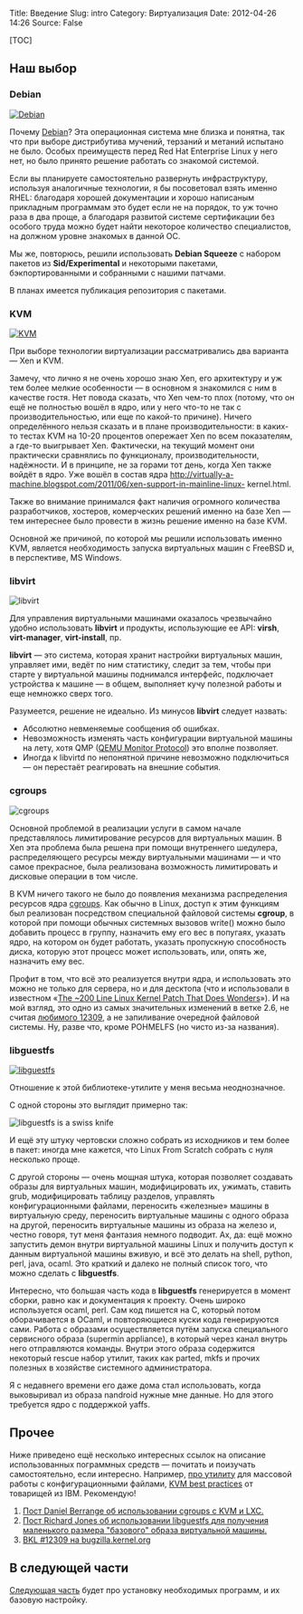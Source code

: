 Title: Введение
Slug: intro
Category: Виртуализация
Date: 2012-04-26 14:26
Source: False

[TOC]

## Наш выбор

### Debian

[![Debian][3]][4]

Почему [Debian][4]? Эта операционная система мне близка и понятна, так что при
выборе дистрибутива мучений, терзаний и метаний испытано не было. Особых
преимуществ перед Red Hat Enterprise Linux у него нет, но было принято решение
работать со знакомой системой.

Если вы планируете самостоятельно развернуть инфраструктуру, используя
аналогичные технологии, я бы посоветовал взять именно RHEL: благодаря хорошей
документации и хорошо написаным прикладным программам это будет если не на
порядок, то уж точно раза в два проще, а благодаря развитой системе
сертификации без особого труда можно будет найти некоторое количество
специалистов, на должном уровне знакомых в данной ОС.

Мы же, повторюсь, решили использовать **Debian Squeeze** с набором пакетов из
**Sid/Experimental** и некоторыми пакетами, бэкпортированными и собранными с
нашими патчами.

В планах имеется публикация репозитория с пакетами.

### KVM

[![KVM][5]][2]

При выборе технологии виртуализации рассматривались два варианта — Xen и KVM.

Замечу, что лично я не очень хорошо знаю Xen, его архитектуру и уж тем более
мелкие особенности — в основном я знакомился с ним в качестве гостя. Нет
повода сказать, что Xen чем-то плох (потому, что он ещё не полностью вошёл в
ядро, или у него что-то не так с производительностью, или еще по какой-то
причине). Ничего определённого нельзя сказать и в плане производительности: в
каких-то тестах KVM на 10-20 процентов опережает Xen по всем показателям, а
где-то выигрывает Xen. Фактически, на текущий момент они практически
сравнялись по функционалу, производительности, надёжности. И в принципе, не за
горами тот день, когда Xen также войдёт в ядро. Уже вошёл в состав ядра
http://virtually-a-machine.blogspot.com/2011/06/xen-support-in-mainline-linux-
kernel.html.

Также во внимание принимался факт наличия огромного количества разработчиков,
хостеров, комерческих решений именно на базе Xen — тем интереснее было
провести в жизнь решение именно на базе KVM.

Основной же причиной, по которой мы решили использовать именно KVM, является
необходимость запуска виртуальных машин с FreeBSD и, в перспективе, MS
Windows.

### libvirt

![libvirt][6]

Для управления виртуальными машинами оказалось чрезвычайно удобно использовать
**libvirt** и продукты, использующие ее API: **virsh**, **virt-manager**,
**virt-install**, пр.

**libvirt** — это система, которая хранит настройки виртуальных машин, управляет ими, ведёт по ним статистику, следит за тем, чтобы при старте у виртуальной машины поднимался интерфейс, подключает устройства к машине — в общем, выполняет кучу полезной работы и еще немножко сверх того.

Разумеется, решение не идеально. Из минусов **libvirt** следует назвать:

  * Абсолютно невменяемые сообщения об ошибках.
  * Невозможность изменять часть конфигурации виртуальной машины на лету, хотя QMP ([QEMU Monitor Protocol][7]) это вполне позволяет.
  * Иногда к libvirtd по непонятной причине невозможно подключиться — он перестаёт реагировать на внешние события.

### cgroups

![cgroups][8]

Основной проблемой в реализации услуги в самом начале представлялось
лимитирование ресурсов для виртуальных машин. В Xen эта проблема была решена
при помощи внутреннего шедулера, распределяющего ресурсы между виртуальными
машинами — и что самое прекрасное, была реализована возможность лимитировать и
дисковые операции в том числе.

В KVM ничего такого не было до появления механизма распределения ресурсов ядра
[cgroups][9]. Как обычно в Linux, доступ к этим функциям был реализован
посредством специальной файловой системы **cgroup**, в которой при помощи
обычных системных вызовов write() можно было добавить процесс в группу,
назначить ему его вес в попугаях, указать ядро, на котором он будет работать,
указать пропускную способность диска, которую этот процесс может использовать,
или, опять же, назначить ему вес.

Профит в том, что всё это реализуется внутри ядра, и использовать это можно не
только для сервера, но и для десктопа (что и использовали в известном «[The
~200 Line Linux Kernel Patch That Does Wonders][10]»). И на мой взгляд, это
одно из самых значительных изменений в ветке 2.6, не считая [любимого
12309][11], а не запиливание очередной файловой системы. Ну, разве что, кроме
POHMELFS (но чисто из-за названия).

### libguestfs

[![libguestfs][12]][13]

Отношение к этой библиотеке-утилите у меня весьма неоднозначное.

С одной стороны это выглядит примерно так:

![libguestfs is a swiss knife][14]

И ещё эту штуку чертовски сложно собрать из исходников и тем более в пакет:
иногда мне кажется, что Linux From Scratch собрать с нуля несколько проще.

С другой стороны — очень мощная штука, которая позволяет создавать образы для
виртуальных машин, модифицировать их, ужимать, ставить grub, модифицировать
таблицу разделов, управлять конфигурационными файлами, переносить «железные»
машины в виртуальную среду, переносить виртуальные машины с одного образа на
другой, переносить виртуальные машины из образа на железо и, честно говоря,
тут меня фантазия немного подводит. Ах, да: ещё можно запустить демон внутри
виртуальной машины Linux и получить доступ к данным виртуальной машины вживую,
и всё это делать на shell, python, perl, java, ocaml. Это краткий и далеко не
полный список того, что можно сделать с **libguestfs**.

Интересно, что большая часть кода в **libguestfs** генерируется в момент
сборки, равно как и документация к проекту. Очень широко используется ocaml,
perl. Сам код пишется на C, который потом оборачивается в OCaml, и
повторяющиеся куски кода генерируются сами. Работа с образами осуществляется
путём запуска специального сервисного образа (supermin appliance), в который
через канал внутрь него отправляются команды. Внутри этого образа содержится
некоторый rescue набор утилит, таких как parted, mkfs и прочих полезных в
хозяйстве системного администратора.

Я с недавнего времени его даже дома стал использовать, когда выковыривал из
образа nandroid нужные мне данные. Но для этого требуется ядро с поддержкой
yaffs.

## Прочее

Ниже приведено ещё несколько интересных ссылок на описание использованных
пограммных средств — почитать и поизучать самостоятельно, если интересно.
Например, [про утилиту][15] для массовой работы с конфигурационными файлами,
[KVM best practices][16] от товарищей из IBM. Рекомендую!

  1. [Пост Daniel Berrange об использовании cgroups с KVM и LXC.][17]
  2. [Пост Richard Jones об использовании libguestfs для получения маленького размера "базового" образа виртуальной машины.][18]
  3. [BKL #12309 на bugzilla.kernel.org][19]

## В следующей части

[Следующая часть][20] будет про установку необходимых программ, и их базовую
настройку.

   [1]: http://habrahabr.ru/blogs/virtualization/117226/ 
   [2]: http://linux-kvm.org
   [3]: http://sprinthost.ru/img/articles/20100602_Habrahabr_Intro/debian.jpg
   [4]: http://www.debian.org
   [5]: http://sprinthost.ru/img/articles/20100602_Habrahabr_Intro/kvm.png
   [6]: http://sprinthost.ru/img/articles/20100602_Habrahabr_Intro/libvirt.png
   [7]: http://wiki.qemu.org/QMP
   [8]: http://sprinthost.ru/img/articles/20100602_Habrahabr_Intro/kernel.gif
   [9]: http://www.kernel.org/doc/Documentation/cgroups/cgroups.txt
   [10]: http://marc.info/?l=linux-kernel&m=128978361700898&w=2
   [11]: http://lurkmore.ru/12309
   [12]: http://sprinthost.ru/img/articles/20100602_Habrahabr_Intro/libguestfs.png
   [13]: http://libguestfs.org/
   [14]: http://sprinthost.ru/img/articles/20100602_Habrahabr_Intro/libguestfs_swiss.jpg
   [15]: http://augeas.net
   [16]: http://publib.boulder.ibm.com/infocenter/lnxinfo/v3r0m0/topic/liaat/liaatbestpractices_pdf.pdf
   [17]: http://berrange.com/posts/2009/12/03/using-cgroups-with-libvirt-and-lxckvm-guests-in-fedora-12/
   [18]: http://rwmj.wordpress.com/2010/10/30/notes-on-producing-a-minimal-compressed-filesystem/
   [19]: https://bugzilla.kernel.org/show_bug.cgi?id=12309
   [20]: http://habrahabr.ru/blogs/virtualization/120717/
